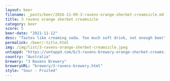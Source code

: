 ```yaml
---
layout: beer
filename: _posts/beer/2016-11-09-3-ravens-orange-sherbet-creamsicle.md
title: 3 ravens orange sherbet creamsicle
category: beer
score: 5
beer-date: "2021-11-12"
desc: "Tastes like creaming soda. Too much soft drink, not enough beer"
permalink: /beer/:title.html
img: /img/list/3-ravens-orange-sherbet-creamsicle.jpeg
untappd: "https://untappd.com/b/3-ravens-brewery-orange-sherbet-creamsicle-sour/4169603"
country: "Australia"
brewery: "3 Ravens Brewery"
breweryURL: "brewery/3-ravens-brewery.html"
style: "Sour - Fruited"
---
```

